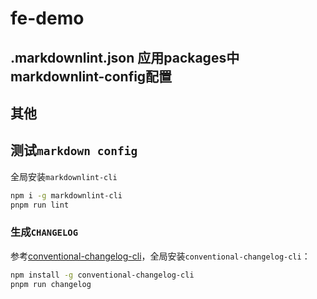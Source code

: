 # fe-demo

## .markdownlint.json 应用packages中markdownlint-config配置

<!-- ## .markdownlint.json 应用packages中markdownlint-config配置 -->

## 其他

## 测试`markdown config`

全局安装`markdownlint-cli`

```bash
npm i -g markdownlint-cli
pnpm run lint
```

### 生成`CHANGELOG`

参考[conventional-changelog-cli](https://www.npmjs.com/package/conventional-changelog-cli)，全局安装`conventional-changelog-cli`：

```bash
npm install -g conventional-changelog-cli
pnpm run changelog
```
